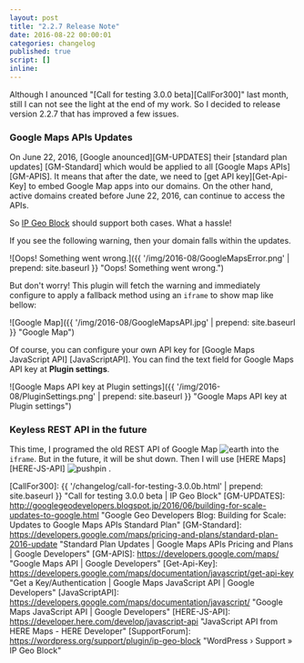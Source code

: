 ```yaml
---
layout: post
title: "2.2.7 Release Note"
date: 2016-08-22 00:00:01
categories: changelog
published: true
script: []
inline:
---
```


Although I anounced "[Call for testing 3.0.0 beta][CallFor300]" last month, 
still I can not see the light at the end of my work. So I decided to release 
version 2.2.7 that has improved a few issues.

<!--more-->

### Google Maps APIs Updates ###

On June 22, 2016, [Google anounced][GM-UPDATES] their [standard plan updates]
[GM-Standard] which would be applied to all [Google Maps APIs][GM-APIS].
It means that after the date, we need to [get API key][Get-Api-Key] to embed 
Google Map apps into our domains. On the other hand, active domains created 
before June 22, 2016, can continue to access the APIs.

So [IP Geo Block][IP-Geo-Block] should support both cases. What a hassle!

If you see the following warning, then your domain falls within the updates.

![Oops! Something went wrong.]({{ '/img/2016-08/GoogleMapsError.png' | prepend: site.baseurl }}
 "Oops! Something went wrong.")

But don't worry! This plugin will fetch the warning and immediately configure 
to apply a fallback method using an `iframe` to show map like bellow:

![Google Map]({{ '/img/2016-08/GoogleMapsAPI.jpg' | prepend: site.baseurl }}
 "Google Map")

Of course, you can configure your own API key for [Google Maps JavaScript API]
[JavaScriptAPI]. You can find the text field for Google Maps API key at 
**Plugin settings**.

![Google Maps API key at Plugin settings]({{ '/img/2016-08/PluginSettings.png' | prepend: site.baseurl }}
 "Google Maps API key at Plugin settings")

### Keyless REST API in the future ###

This time, I programed the old REST API of Google Map <span class="emoji">
![earth](https://assets-cdn.github.com/images/icons/emoji/unicode/1f30e.png)
</span> into the `iframe`. But in the future, it will be shut down. Then I will
use [HERE Maps][HERE-JS-API] <span class="emoji">
![pushpin](https://assets-cdn.github.com/images/icons/emoji/unicode/1f4cc.png)
</span>.

[IP-Geo-Block]:   https://wordpress.org/plugins/ip-geo-block/ "WordPress › IP Geo Block « WordPress Plugins"
[CallFor300]:     {{ '/changelog/call-for-testing-3.0.0b.html' | prepend: site.baseurl }} "Call for testing 3.0.0 beta | IP Geo Block"
[GM-UPDATES]:     http://googlegeodevelopers.blogspot.jp/2016/06/building-for-scale-updates-to-google.html "Google Geo Developers Blog: Building for Scale: Updates to Google Maps APIs Standard Plan"
[GM-Standard]:    https://developers.google.com/maps/pricing-and-plans/standard-plan-2016-update "Standard Plan Updates | Google Maps APIs Pricing and Plans | Google Developers"
[GM-APIS]:        https://developers.google.com/maps/ "Google Maps API | Google Developers"
[Get-Api-Key]:    https://developers.google.com/maps/documentation/javascript/get-api-key "Get a Key/Authentication | Google Maps JavaScript API | Google Developers"
[JavaScriptAPI]:  https://developers.google.com/maps/documentation/javascript/ "Google Maps JavaScript API | Google Developers"
[HERE-JS-API]:    https://developer.here.com/develop/javascript-api "JavaScript API from HERE Maps - HERE Developer"
[SupportForum]:   https://wordpress.org/support/plugin/ip-geo-block "WordPress &#8250; Support &raquo; IP Geo Block"
